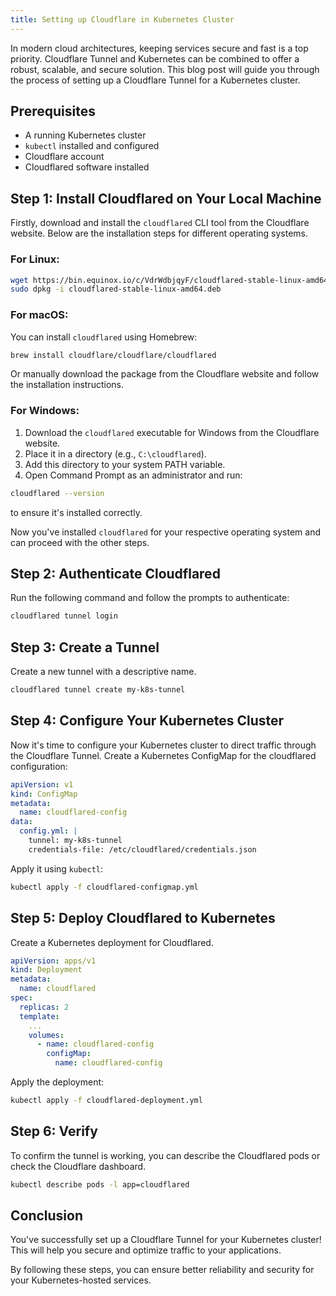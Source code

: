 ```yaml
---
title: Setting up Cloudflare in Kubernetes Cluster
---
```


In modern cloud architectures, keeping services secure and fast is a top priority. Cloudflare Tunnel and Kubernetes can be combined to offer a robust, scalable, and secure solution. This blog post will guide you through the process of setting up a Cloudflare Tunnel for a Kubernetes cluster.

## Prerequisites

- A running Kubernetes cluster
- `kubectl` installed and configured
- Cloudflare account
- Cloudflared software installed

## Step 1: Install Cloudflared on Your Local Machine

Firstly, download and install the `cloudflared` CLI tool from the Cloudflare website. Below are the installation steps for different operating systems.

### For Linux:

```bash
wget https://bin.equinox.io/c/VdrWdbjqyF/cloudflared-stable-linux-amd64.deb
sudo dpkg -i cloudflared-stable-linux-amd64.deb
```

### For macOS:

You can install `cloudflared` using Homebrew:

```bash
brew install cloudflare/cloudflare/cloudflared
```

Or manually download the package from the Cloudflare website and follow the installation instructions.

### For Windows:

1. Download the `cloudflared` executable for Windows from the Cloudflare website.
2. Place it in a directory (e.g., `C:\cloudflared`).
3. Add this directory to your system PATH variable.
4. Open Command Prompt as an administrator and run:

```bash
cloudflared --version
```

to ensure it's installed correctly.

Now you've installed `cloudflared` for your respective operating system and can proceed with the other steps.

## Step 2: Authenticate Cloudflared

Run the following command and follow the prompts to authenticate:

```bash
cloudflared tunnel login
```

## Step 3: Create a Tunnel

Create a new tunnel with a descriptive name.

```bash
cloudflared tunnel create my-k8s-tunnel
```

## Step 4: Configure Your Kubernetes Cluster

Now it's time to configure your Kubernetes cluster to direct traffic through the Cloudflare Tunnel. Create a Kubernetes ConfigMap for the cloudflared configuration:

```yaml
apiVersion: v1
kind: ConfigMap
metadata:
  name: cloudflared-config
data:
  config.yml: |
    tunnel: my-k8s-tunnel
    credentials-file: /etc/cloudflared/credentials.json
```

Apply it using `kubectl`:

```bash
kubectl apply -f cloudflared-configmap.yml
```

## Step 5: Deploy Cloudflared to Kubernetes

Create a Kubernetes deployment for Cloudflared.

```yaml
apiVersion: apps/v1
kind: Deployment
metadata:
  name: cloudflared
spec:
  replicas: 2
  template:
    ...
    volumes:
      - name: cloudflared-config
        configMap:
          name: cloudflared-config
```

Apply the deployment:

```bash
kubectl apply -f cloudflared-deployment.yml
```

## Step 6: Verify

To confirm the tunnel is working, you can describe the Cloudflared pods or check the Cloudflare dashboard.

```bash
kubectl describe pods -l app=cloudflared
```

## Conclusion

You've successfully set up a Cloudflare Tunnel for your Kubernetes cluster! This will help you secure and optimize traffic to your applications.

By following these steps, you can ensure better reliability and security for your Kubernetes-hosted services.
